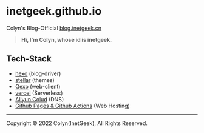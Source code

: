 # inetgeek.github.io
Colyn's Blog-Official
[blog.inetgeek.cn](http://blog.inetgeek.cn)

> **Hi, I'm Colyn, whose id is inetgeek.**

## Tech-Stack
- [hexo](https://hexo.io/) (blog-driver)
- [stellar](https://github.com/xaoxuu/hexo-theme-stellar) (themes)
- [Qexo](https://github.com/Qexo/Qexo) (web-client)
- [vercel](https://vercel.com/) (Serverless)
- [Aliyun Colud](https://www.aliyun.com) (DNS)
- [Github Pages & Github Actions](https://github.com) (Web Hosting)

-----
Copyright © 2022 Colyn(InetGeek), All Rights Reserved.
